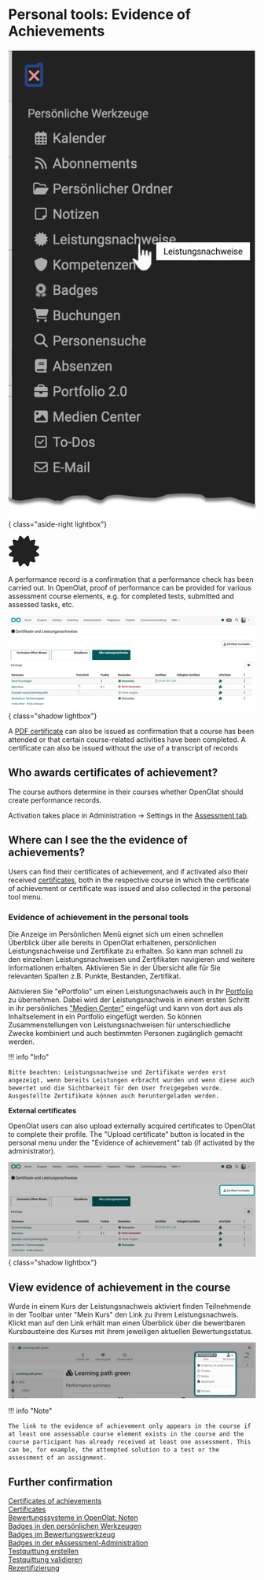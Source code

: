 # Personal tools: Evidence of Achievements

![pers_menu_evid_of_achiev_v1_de.png](assets/pers_menu_evid_of_achiev_v1_de.png){ class="aside-right lightbox"}

![icon_icon_evidence_of_achievements.png](assets/icon_evidence_of_achievements.png)

A performance record is a confirmation that a performance check has been carried out.
In OpenOlat, proof of performance can be provided for various assessment course elements, e.g. for completed tests, submitted and assessed tasks, etc. 


![pers_menu_evid_of_achiev_list_v1_de.png](assets/pers_menu_evid_of_achiev_list_v1_de.png){ class="shadow lightbox"}

A [PDF certificate](../learningresources/Course_Settings_Assessment.md#course-certificate) can also be issued as confirmation that a course has been attended or that certain course-related activities have been completed. A certificate can also be issued without the use of a transcript of records

## Who awards certificates of achievement?

The course authors determine in their courses whether OpenOlat should create performance records.

Activation takes place in Administration -> Settings in the [Assessment tab](../learningresources/Course_Settings_Assessment.md). 


## Where can I see the the evidence of achievements?

Users can find their certificates of achievement, and if activated also their received [certificates](../learningresources/Course_Settings_Assessment.md#kurs-zertifikat), both in the respective course in which the certificate of achievement or certificate was issued and also collected in the personal tool menu. 

### Evidence of achievement in the personal tools

Die Anzeige im Persönlichen Menü eignet sich um einen schnellen Überblick über alle bereits in OpenOlat erhaltenen, persönlichen Leistungsnachweise und Zertifikate zu erhalten. So kann man schnell zu den einzelnen Leistungsnachweisen und Zertifikaten  navigieren und weitere Informationen erhalten. Aktivieren Sie in der Übersicht alle für Sie relevanten Spalten z.B. Punkte, Bestanden, Zertifikat. 

Aktivieren Sie "ePortfolio" um einen Leistungsnachweis auch in Ihr [Portfolio](../personal_menu/Portfolio.de.md) zu übernehmen. Dabei wird der Leistungsnachweis in einem ersten Schritt in ihr persönliches ["Medien Center"](../personal_menu/Media_Center.de.md) eingefügt und kann von dort aus als Inhaltselement in ein Portfolio eingefügt werden. So können Zusammenstellungen von Leistungsnachweisen für unterschiedliche Zwecke kombiniert und auch bestimmten Personen zugänglich gemacht werden. 

!!! info  "Info"

    Bitte beachten: Leistungsnachweise und Zertifikate werden erst angezeigt, wenn bereits Leistungen erbracht wurden und wenn diese auch bewertet und die Sichtbarkeit für den User freigegeben wurde. Ausgestellte Zertifikate können auch heruntergeladen werden.

**External certificates**

OpenOlat users can also upload externally acquired certificates to OpenOlat to complete their profile. The "Upload certificate" button is located in the personal menu under the "Evidence of achievement" tab (if activated by the administrator).

![pers_menu_evid_of_achiev_cert_upload_v1_de.png](assets/pers_menu_evid_of_achiev_cert_upload_v1_de.png){ class="shadow lightbox"}


## View evidence of achievement in the course

Wurde in einem Kurs der Leistungsnachweis aktiviert finden Teilnehmende in der Toolbar unter "Mein Kurs" den Link zu ihrem Leistungsnachweis. Klickt man auf den Link erhält man einen Überblick über die bewertbaren Kursbausteine des Kurses mit ihrem jeweiligen aktuellen Bewertungsstatus.

![Leistungsnachweis im Kurs](../learningresources/assets/Mein_Kurs_menue_19en.jpg)



!!! info "Note"

    The link to the evidence of achievement only appears in the course if at least one assessable course element exists in the course and the course participant has already received at least one assessment. This can be, for example, the attempted solution to a test or the assessment of an assignment.



## Further confirmation

[Certificates of achievements](../learningresources/Course_Settings_Assessment.md#evidences-of-achievement)<br>
[Certificates](../learningresources/Course_Settings_Assessment.md#course-certificate)<br>
[Bewertungssysteme in OpenOlat: Noten](../../manual_admin/administration/Assessment_translate_points_in_grades_admin.md)<br>
[Badges in den persönlichen Werkzeugen](OpenBadges.md)<br>
[Badges im Bewertungswerkzeug](../learningresources/OpenBadges.md)<br>
[Badges in der eAssessment-Administration](../../manual_admin/administration/e-Assessment_openBadges.md)<br>
[Testquittung erstellen](../learningresources/Test_settings.md#tab-options)<br>
[Testquittung validieren](../learningresources/Assessing_tests.md#grading-tool)<br>
[Rezertifizierung](../learningresources/Course_Settings_Assessment.md#recertification)
